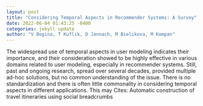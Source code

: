 ```yaml
--- 
layout: post 
title: "Considering Temporal Aspects in Recommender Systems: A Survey" 
date: 2022-06-04 01:43:25 -0400 
categories: jekyll update 
author: "V Bogina, T Kuflik, D Jannach, M Bielikova, M Kompan" 
--- 
```

The widespread use of temporal aspects in user modeling indicates their importance, and their consideration showed to be highly effective in various domains related to user modeling, especially in recommender systems. Still, past and ongoing research, spread over several decades, provided multiple ad-hoc solutions, but no common understanding of the issue. There is no standardization and there is often little commonality in considering temporal aspects in different applications. This may Cites: Automatic construction of travel itineraries using social breadcrumbs